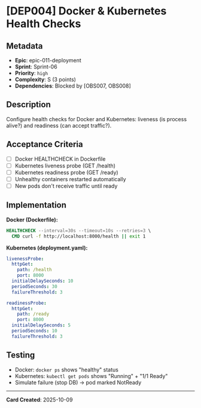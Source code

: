 # [DEP004] Docker & Kubernetes Health Checks

## Metadata

- **Epic**: epic-011-deployment
- **Sprint**: Sprint-06
- **Priority**: `high`
- **Complexity**: S (3 points)
- **Dependencies**: Blocked by [OBS007, OBS008]

## Description

Configure health checks for Docker and Kubernetes: liveness (is process alive?) and readiness (can
accept traffic?).

## Acceptance Criteria

- [ ] Docker HEALTHCHECK in Dockerfile
- [ ] Kubernetes liveness probe (GET /health)
- [ ] Kubernetes readiness probe (GET /ready)
- [ ] Unhealthy containers restarted automatically
- [ ] New pods don't receive traffic until ready

## Implementation

**Docker (Dockerfile):**

```dockerfile
HEALTHCHECK --interval=30s --timeout=10s --retries=3 \
  CMD curl -f http://localhost:8000/health || exit 1
```

**Kubernetes (deployment.yaml):**

```yaml
livenessProbe:
  httpGet:
    path: /health
    port: 8000
  initialDelaySeconds: 10
  periodSeconds: 30
  failureThreshold: 3

readinessProbe:
  httpGet:
    path: /ready
    port: 8000
  initialDelaySeconds: 5
  periodSeconds: 10
  failureThreshold: 3
```

## Testing

- Docker: `docker ps` shows "healthy" status
- Kubernetes: `kubectl get pods` shows "Running" + "1/1 Ready"
- Simulate failure (stop DB) → pod marked NotReady

---
**Card Created**: 2025-10-09
